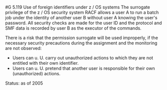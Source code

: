 #G 5.119 Use of foreign identifiers under z / OS systems
The surrogate privilege of the z / OS security system RACF allows a user A to run a batch job under the identity of another user B without user A knowing the user's password. All security checks are made for the user ID and the protocol and SMF data is recorded by user B as the executor of the commands.

There is a risk that the permission surrogate will be used improperly, if the necessary security precautions during the assignment and the monitoring are not observed:

* Users can u. U. carry out unauthorized actions to which they are not entitled with their own identifier.
* Users can u. U. pretend that another user is responsible for their own (unauthorized) actions.


Status: as of 2005



